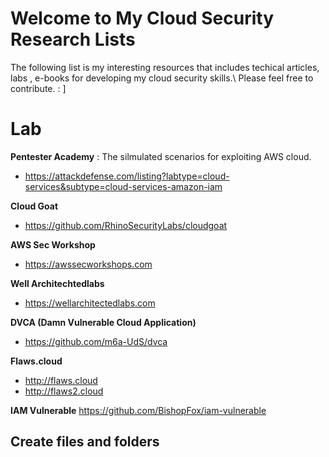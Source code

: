 # Welcome to My Cloud Security Research Lists

The following list is my interesting resources that includes techical articles, labs , e-books for developing my cloud security skills.\ 
Please feel free to contribute. : ]


# Lab
**Pentester Academy** : The silmulated scenarios for exploiting AWS cloud.
 - https://attackdefense.com/listing?labtype=cloud-services&subtype=cloud-services-amazon-iam 

**Cloud Goat**
 - https://github.com/RhinoSecurityLabs/cloudgoat

**AWS Sec Workshop**
  - https://awssecworkshops.com

 **Well Architechtedlabs**
   - https://wellarchitectedlabs.com
   
   **DVCA (Damn Vulnerable Cloud Application)**
   - https://github.com/m6a-UdS/dvca

**Flaws.cloud**
- http://flaws.cloud
- http://flaws2.cloud

**IAM Vulnerable**
https://github.com/BishopFox/iam-vulnerable
 




## Create files and folders

